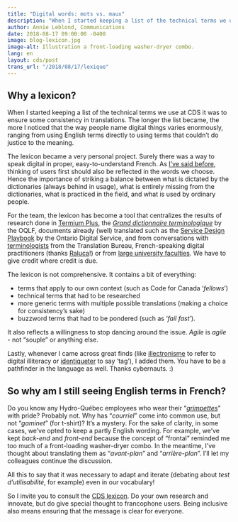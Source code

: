 ```yaml
---
title: "Digital words: mots vs. maux"
description: "When I started keeping a list of the technical terms we use at CDS it was to ensure some consistency in translations. The longer the list became, the more I noticed that the way people name digital things varies enormously, ranging from using English terms directly to using terms that couldn’t do justice to the meaning."
author: Annie Leblond, Communications
date: 2018-08-17 09:00:00 -0400
image: blog-lexicon.jpg
image-alt: Illustration a front-loading washer-dryer combo.
lang: en
layout: cds/post
trans_url: "/2018/08/17/lexique"
---
```


## Why a lexicon? 

When I started keeping a list of the technical terms we use at CDS it was to ensure some consistency in translations. The longer the list became, the more I noticed that the way people name digital things varies enormously, ranging from using English terms directly to using terms that couldn’t do justice to the meaning.

The lexicon became a very personal project. Surely there was a way to speak digital in proper, easy-to-understand French. As [I’ve said before](https://digital.canada.ca/2017/09/29/discussing-digital-in-french/), thinking of users first should also be reflected in the words we choose. Hence the importance of striking a balance between what is dictated by the dictionaries (always behind in usage), what is entirely missing from the dictionaries, what is practiced in the field, and what is used by ordinary people. 

For the team, the lexicon has become a tool that centralizes the results of research done in [Termium Plus](http://www.btb.termiumplus.gc.ca/tpv2alpha/alpha-eng.html?lang=eng&index=frt), the [*Grand dictionnaire terminologique*](http://gdt.oqlf.gouv.qc.ca/) by the OQLF, documents already (well) translated such as the [Service Design Playbook](https://www.ontario.ca/page/service-design-playbook) by the Ontario Digital Service, and from conversations with [terminologists](http://gcintranet.tpsgc-pwgsc.gc.ca/bt-tb/ministeres-departments/terminologie-terminology-eng.html) from the Translation Bureau, French-speaking digital practitioners (thanks [Raluca](https://twitter.com/eneraluca)!) or from [large university faculties](https://cours.edulib.org/courses/course-v1:HEC+UX-101.1+P2018/info). We have to give credit where credit is due. 

The lexicon is not comprehensive. It contains a bit of everything: 
* terms that apply to our own context (such as Code for Canada ‘*fellows*’)
* technical terms that had to be researched 
* more generic terms with multiple possible translations (making a choice for consistency’s sake)
* buzzword terms that had to be pondered (such as ‘*fail fast*’). 

It also reflects a willingness to stop dancing around the issue. *Agile* is *agile* - not “souple” or anything else.

Lastly, whenever I came across great finds (like [illectronisme](https://fr.wikipedia.org/wiki/Illectronisme) to refer to digital illiteracy or [identiqueter](http://gdt.oqlf.gouv.qc.ca/ficheOqlf.aspx?Id_Fiche=26543576) to say ‘tag’), I added them. You have to be a pathfinder in the language as well. Thanks cybernauts. :)

## So why am I still seeing English terms in French?

Do you know any Hydro-Québec employees who wear their “*[grimpettes](http://gdt.oqlf.gouv.qc.ca/ficheOqlf.aspx?Id_Fiche=8463471)*” with pride? Probably not. Why has “*courriel*” come into common use, but not “*gaminet*” (for t-shirt)? It’s a mystery. For the sake of clarity, in some cases, we’ve opted to keep a partly English wording. For example, we’ve kept *back-end* and *front-end* because the concept of “frontal” reminded me too much of a front-loading washer-dryer combo. In the meantime, I’ve thought about translating them as “*avant-plan*” and “*arrière-plan*”. I’ll let my colleagues continue the discussion.

All this to say that it was necessary to adapt and iterate (debating about *test d’utilisabilité*, for example) even in our vocabulary! 

So I invite you to consult the [CDS lexicon](https://docs.google.com/spreadsheets/d/16Xo5ROhRLjH1sxlFLd9Jz3R-x5oCx62rkQ1cvOBV3jE/edit?usp=sharing). Do your own research and innovate, but do give special thought to francophone users. Being inclusive also means ensuring that the message is clear for everyone. 
